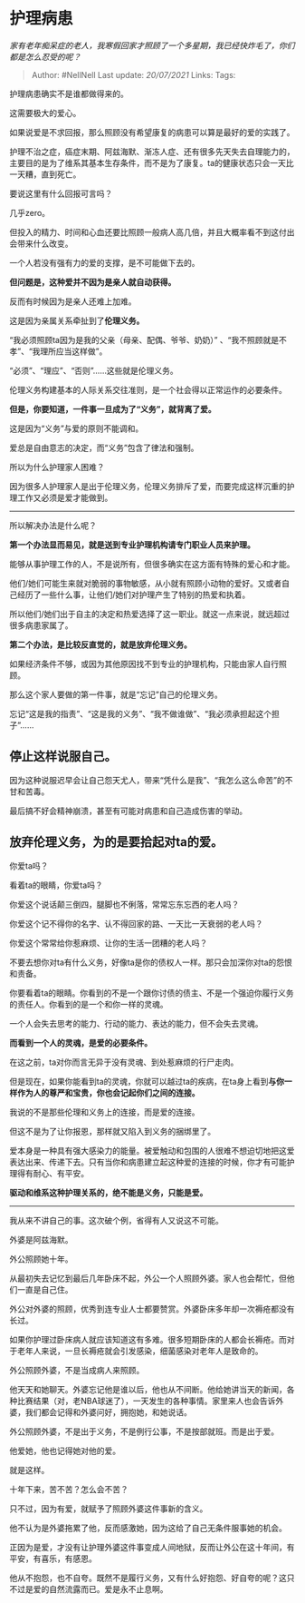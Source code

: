 # 护理病患
*家有老年痴呆症的老人，我寒假回家才照顾了一个多星期，我已经快炸毛了，你们都是怎么忍受的呢？*

> Author: #NellNell 
> Last update: *20/07/2021* 
> Links:
> Tags: 
  
护理病患确实不是谁都做得来的。

这需要极大的爱心。

如果说爱是不求回报，那么照顾没有希望康复的病患可以算是最好的爱的实践了。

护理不治之症，癌症末期、阿兹海默、渐冻人症、还有很多先天失去自理能力的，主要目的是为了维系其基本生存条件，而不是为了康复。ta的健康状态只会一天比一天糟，直到死亡。

要说这里有什么回报可言吗？

几乎zero。

但投入的精力、时间和心血还要比照顾一般病人高几倍，并且大概率看不到这付出会带来什么改变。

一个人若没有强有力的爱的支撑，是不可能做下去的。

**但问题是，这种爱并不因为是亲人就自动获得。**

反而有时候因为是亲人还难上加难。

这是因为亲属关系牵扯到了**伦理义务。**

“我必须照顾ta因为是我的父亲（母亲、配偶、爷爷、奶奶）” 、“我不照顾就是不孝”、“我理所应当这样做”。

“必须”、“理应”、“否则”……这些就是伦理义务。

伦理义务构建基本的人际关系交往准则，是一个社会得以正常运作的必要条件。

**但是，你要知道，一件事一旦成为了“义务”，就背离了爱。**

这是因为“义务”与爱的原则不能调和。

爱总是自由意志的决定，而“义务”包含了律法和强制。

所以为什么护理家人困难？

因为很多人护理家人是出于伦理义务，伦理义务排斥了爱，而要完成这样沉重的护理工作又必须是爱才能做到。

---

所以解决办法是什么呢？

**第一个办法显而易见，就是送到专业护理机构请专门职业人员来护理。**

能够从事护理工作的人，不是说所有，但很多确实在这方面有特殊的爱心和才能。

他们/她们可能生来就对脆弱的事物敏感，从小就有照顾小动物的爱好。又或者自己经历了一些什么事，让他们/她们对护理产生了特别的热爱和执着。

所以他们/她们出于自主的决定和热爱选择了这一职业。就这一点来说，就远超过很多病患家属了。

**第二个办法，是比较反直觉的，就是放弃伦理义务。**

如果经济条件不够，或因为其他原因找不到专业的护理机构，只能由家人自行照顾。

那么这个家人要做的第一件事，就是“忘记”自己的伦理义务。

忘记“这是我的指责”、“这是我的义务”、“我不做谁做”、“我必须承担起这个担子”……

## 停止这样说服自己。

因为这种说服迟早会让自己怨天尤人，带来“凭什么是我”、“我怎么这么命苦”的不甘和苦毒。

最后搞不好会精神崩溃，甚至有可能对病患和自己造成伤害的举动。

## 放弃伦理义务，为的是要拾起对ta的爱。

  

  

你爱ta吗？

看着ta的眼睛，你爱ta吗？

你爱这个说话颠三倒四，腿脚也不俐落，常常忘东忘西的老人吗？

你爱这个记不得你的名字、认不得回家的路、一天比一天衰弱的老人吗？

你爱这个常常给你惹麻烦、让你的生活一团糟的老人吗？

不要去想你对ta有什么义务，好像ta是你的债权人一样。那只会加深你对ta的怨恨和责备。

你要看着ta的眼睛。你看到的不是一个跟你讨债的债主、不是一个强迫你履行义务的责任人。你看到的是一个和你一样的灵魂。

一个人会失去思考的能力、行动的能力、表达的能力，但不会失去灵魂。

**而看到一个人的灵魂，是爱的必要条件。**

在这之前，ta对你而言无异于没有灵魂、到处惹麻烦的行尸走肉。

但是现在，如果你能看到ta的灵魂，你就可以越过ta的疾病，在ta身上看到**与你一样作为人的尊严和宝贵，你也会记起你们之间的连接。**

我说的不是那些伦理和义务上的连接，而是爱的连接。

但这不是为了让你报恩，那样就又陷入到义务的捆绑里了。

爱本身是一种具有强大感染力的能量。被爱触动和包围的人很难不想迫切地把这爱表达出来、传递下去。只有当你和病患建立起这种爱的连接的时候，你才有可能护理得有耐心、有平安。

**驱动和维系这种护理关系的，绝不能是义务，只能是爱。**

---

我从来不讲自己的事。这次破个例，省得有人又说这不可能。

  

  

  

  

外婆是阿兹海默。

外公照顾她十年。

从最初失去记忆到最后几年卧床不起，外公一个人照顾外婆。家人也会帮忙，但他们一直是自己住。

外公对外婆的照顾，优秀到连专业人士都要赞赏。外婆卧床多年却一次褥疮都没有长过。

如果你护理过卧床病人就应该知道这有多难。很多短期卧床的人都会长褥疮。而对于老年人来说，一旦长褥疮就会引发感染，细菌感染对老年人是致命的。

外公照顾外婆，不是当成病人来照顾。

他天天和她聊天。外婆忘记他是谁以后，他也从不间断。他给她讲当天的新闻，各种比赛结果（对，老NBA球迷了），一天发生的各种事情。家里来人也会告诉外婆，我们都会记得和外婆问好，拥抱她，和她说话。

外公照顾外婆，不是出于义务，不是例行公事，不是按部就班。而是出于爱。

他爱她，他也记得她对他的爱。

就是这样。

十年下来，苦不苦？怎么会不苦？

只不过，因为有爱，就赋予了照顾外婆这件事新的含义。

他不认为是外婆拖累了他，反而感激她，因为这给了自己无条件服事她的机会。

正因为是爱，才没有让护理外婆这件事变成人间地狱，反而让外公在这十年间，有平安，有喜乐，有感恩。

他从不抱怨，也不自夸。既然不是履行义务，又有什么好抱怨、好自夸的呢？这只不过是爱的自然流露而已。爱是永不止息啊。